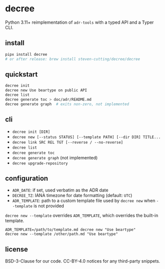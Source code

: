 # decree

Python 3.11+ reimplementation of `adr-tools` with a typed API and a Typer CLI.

## install

```bash
pipx install decree
# or after release: brew install steven-cutting/decree/decree
````

## quickstart

```bash
decree init
decree new Use beartype on public API
decree list
decree generate toc > doc/adr/README.md
decree generate graph  # exits non-zero, not implemented
```

## cli

* `decree init [DIR]`
* `decree new [--status STATUS] [--template PATH] [--dir DIR] TITLE...`
* `decree link SRC REL TGT [--reverse / --no-reverse]`
* `decree list`
* `decree generate toc`
* `decree generate graph` (not implemented)
* `decree upgrade-repository`

## configuration

* `ADR_DATE`: if set, used verbatim as the ADR date
* `DECREE_TZ`: IANA timezone for date formatting (default: `UTC`)
* `ADR_TEMPLATE`: path to a custom template file used by `decree new` when
  `--template` is not provided

`decree new --template` overrides `ADR_TEMPLATE`, which overrides the built-in template.

```
ADR_TEMPLATE=/path/to/template.md decree new "Use beartype"
decree new --template /other/path.md "Use beartype"
```

## license

BSD-3-Clause for our code. CC-BY-4.0 notices for any third-party snippets.
